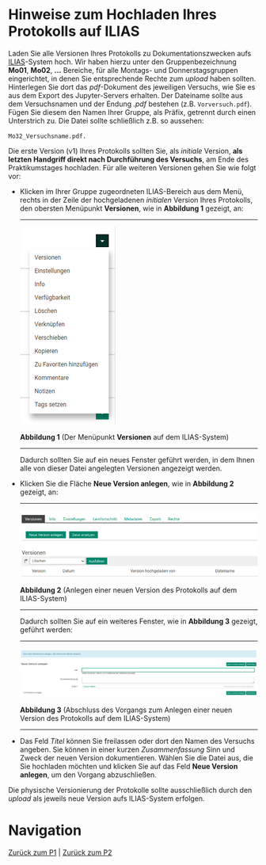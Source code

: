 # Hinweise zum Hochladen Ihres Protokolls auf ILIAS

Laden Sie alle Versionen Ihres Protokolls zu Dokumentationszwecken aufs [ILIAS](https://ilias.studium.kit.edu/login.php?client_id=produktiv&cmd=force_login&lang=en)-System hoch. Wir haben hierzu unter den Gruppenbezeichnung **Mo01**, **Mo02**, **…** Bereiche, für alle Montags- und Donnerstagsgruppen eingerichtet, in denen Sie entsprechende Rechte zum *upload* haben sollten. Hinterlegen Sie dort das *pdf*-Dokument des jeweiligen Versuchs, wie Sie es aus dem Export des Jupyter-Servers erhalten. Der Dateiname sollte aus dem Versuchsnamen und der Endung *.pdf* bestehen (z.B. ```Vorversuch.pdf```). Fügen Sie diesem den Namen Ihrer Gruppe, als Präfix, getrennt durch einen Unterstrich zu. Die Datei sollte schließlich z.B. so aussehen: 

```
Mo32_Versuchsname.pdf.
```

Die erste Version (v1) Ihres Protokolls sollten Sie, als *initiale* Version, **als letzten Handgriff direkt nach Durchführung des Versuchs**, am Ende des Praktikumstages hochladen. Für alle weiteren Versionen gehen Sie wie folgt vor: 

- Klicken im Ihrer Gruppe zugeordneten ILIAS-Bereich aus dem Menü, rechts in der Zeile der hochgeladenen *initialen* Version Ihres Protokolls, den obersten Menüpunkt **Versionen**, wie in **Abbildung 1** gezeigt, an:

  ---

  <img src="../figures/ILIAS-version-0.png" alt="figures" style="zoom:100%;" />

  **Abbildung 1** (Der Menüpunkt **Versionen** auf dem ILIAS-System)

  ---

  Dadurch sollten Sie auf ein neues Fenster geführt werden, in dem Ihnen alle von dieser Datei angelegten Versionen angezeigt werden.  

- Klicken Sie die Fläche **Neue Version anlegen**, wie in **Abbildung 2** gezeigt, an:

  ---

  <img src="../figures/ILIAS-version-1.png" alt="figures" style="zoom:100%;" />

  **Abbildung 2** (Anlegen einer neuen Version des Protokolls auf dem ILIAS-System)

  ---

  Dadurch sollten Sie auf ein weiteres Fenster, wie in **Abbildung 3** gezeigt, geführt werden:

  ---

  <img src="../figures/ILIAS-version-2.png" alt="figures" style="zoom:100%;" />

  **Abbildung 3** (Abschluss des Vorgangs zum Anlegen einer neuen Version des Protokolls auf dem ILIAS-System)

  ---

  

- Das Feld *Titel* können Sie freilassen oder dort den Namen des Versuchs angeben. Sie können in einer kurzen *Zusammenfassung* Sinn und Zweck der neuen Version dokumentieren. Wählen Sie die Datei aus, die Sie hochladen möchten und klicken Sie auf das Feld **Neue Version anlegen**, um den Vorgang abzuschließen.

Die physische Versionierung der Protokolle sollte ausschließlich durch den *upload* als jeweils neue Version aufs ILIAS-System erfolgen.  

# Navigation

[Zurück zum P1](https://gitlab.kit.edu/kit/etp-lehre/p1-praktikum/students) | [Zurück zum P2](https://gitlab.kit.edu/kit/etp-lehre/p2-praktikum/students)
